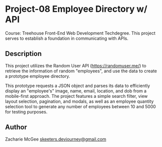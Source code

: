 
# Project-08 Employee Directory w/ API

Course: Treehouse Front-End Web Development Techdegree.
This project serves to establish a foundation in communicating with APIs.

## Description

This project utilizes the Random User API (https://randomuser.me/) to retrieve the information of random "employees", and use the data to create a prototype employee directory.

This prototype requests a JSON object and parses its data to efficiently display an "employee's" image, name, email, location, and dob from a mobile-first approach. The project features a simple search filter, view layout selection, pagination, and modals, as well as an employee quantity selection tool to generate any number of employees between 10 and 5000 for testing purposes.
 

## Author

Zacharie McGee
skeeters.devjourney@gmail.com

